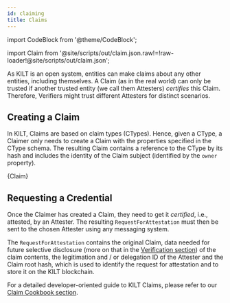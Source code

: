 ```yaml
---
id: claiming
title: Claims
---
```


import CodeBlock from '@theme/CodeBlock';

<!-- Taken from https://github.com/webpack-contrib/raw-loader/issues/91#issuecomment-648830498 -->
import Claim from '@site/scripts/out/claim.json.raw!=!raw-loader!@site/scripts/out/claim.json';

As KILT is an open system, entities can make claims about any other entities, including themselves.
A Claim (as in the real world) can only be trusted if another trusted entity (we call them Attesters) *certifies* this Claim.
Therefore, Verifiers might trust different Attesters for distinct scenarios.

## Creating a Claim

In KILT, Claims are based on claim types (CTypes).
Hence, given a CType, a Claimer only needs to create a Claim with the properties specified in the CType schema.
The resulting Claim contains a reference to the CType by its hash and includes the identity of the Claim subject (identified by the `owner` property).

<CodeBlock className="language-json" title="Claim example">
  {Claim}
</CodeBlock>

## Requesting a Credential

Once the Claimer has created a Claim, they need to get it *certified*, i.e., attested, by an Attester.
The resulting `RequestForAttestation` must then be sent to the chosen Attester using any messaging system.

The `RequestForAttestation` contains the original Claim, data needed for future selective disclosure (more on that in the [Verification section](./05_verification.md)) of the claim contents, the legitimation and / or delegation ID of the Attester and the Claim root hash, which is used to identify the request for attestation and to store it on the KILT blockchain.

For a detailed developer-oriented guide to KILT Claims, please refer to our [Claim Cookbook section](../../develop/01_sdk/02_cookbook/04_claiming/02_attestation_request.md).
